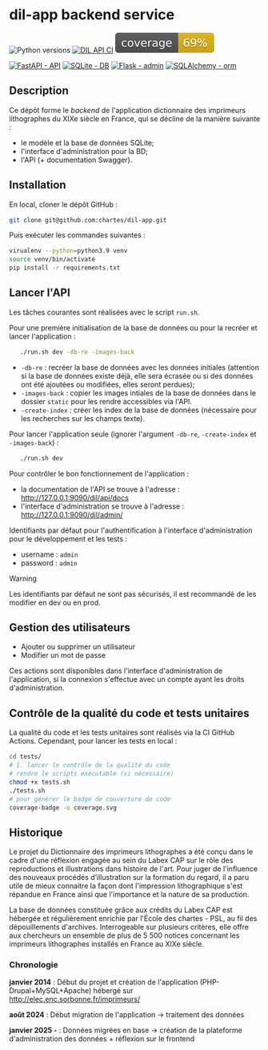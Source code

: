 # dil-app backend service

![Python versions](https://img.shields.io/badge/python-3.9-blue) [![DIL API CI](https://github.com/chartes/dil-app/actions/workflows/CI-tests.yml/badge.svg)](https://github.com/chartes/dil-app/actions/workflows/CI-tests.yml) ![Dil-Coverage](./tests/coverage.svg)

[![FastAPI - API](https://img.shields.io/static/v1?label=FastAPI&message=API&color=%232E303E&style=for-the-badge&logo=fastapi&logoColor=%23009485)](https://fastapi.tiangolo.com/)
[![SQLite - DB](https://img.shields.io/static/v1?label=SQLite&message=DB&color=%2374B8E4&style=for-the-badge&logo=sqlite&logoColor=white)](https://www.sqlite.org/index.html)
[![Flask - admin](https://img.shields.io/static/v1?label=Flask&message=admin&color=black&style=for-the-badge&logo=flask&logoColor=white)](https://flask-admin.readthedocs.io/en/latest/#)
[![SQLAlchemy -  orm](https://img.shields.io/badge/SQLAlchemy-_orm-red?style=for-the-badge)](https://www.sqlalchemy.org/)

## Description

Ce dépôt forme le *backend* de l'application dictionnaire des imprimeurs lithographes du XIXe siècle en France, qui se décline de la manière suivante :
- le modèle et la base de données SQLite;
- l'interface d'administration pour la BD;
- l'API (+ documentation Swagger).


## Installation

En local, cloner le dépôt GitHub :

```bash
git clone git@github.com:chartes/dil-app.git
```

Puis exécuter les commandes suivantes :

```bash
virualenv --python=python3.9 venv
source venv/bin/activate
pip install -r requirements.txt
 ```

## Lancer l'API

Les tâches courantes sont réalisées avec le script `run.sh`.

Pour une première initialisation de la base de données ou pour la recréer et lancer l'application :

```bash
   ./run.sh dev -db-re -images-back
```

- `-db-re` : recréer la base de données avec les données initiales (attention si la base de données existe déjà, elle sera écrasée ou si des données ont été ajoutées ou modifiées, elles seront perdues);
- `-images-back` : copier les images intiales de la base de données dans le dossier `static` pour les rendre accessibles via l'API.
- `-create-index` : créer les index de la base de données (nécessaire pour les recherches sur les champs texte).

Pour lancer l'application seule (ignorer l'argument `-db-re`, `-create-index` et `-images-back`) :

```bash
   ./run.sh dev
```

Pour contrôler le bon fonctionnement de l'application :

- la documentation de l'API se trouve à l'adresse : http://127.0.0.1:9090/dil/api/docs
- l'interface d'administration se trouve à l'adresse : http://127.0.0.1:9090/dil/admin/

Identifiants par défaut pour l'authentification à l'interface d'administration 
pour le développement et les tests :

- username : `admin`
- password : `admin`

> [!WARNING]  
> Les identifiants par défaut ne sont pas sécurisés, il est recommandé de les modifier en dev ou en prod.

## Gestion des utilisateurs

- Ajouter ou supprimer un utilisateur 
- Modifier un mot de passe

Ces actions sont disponibles dans l'interface d'administration de l'application, si la connexion s'effectue
avec un compte ayant les droits d'administration.


## Contrôle de la qualité du code et tests unitaires

La qualité du code et les tests unitaires sont réalisés via la CI GitHub Actions.
Cependant, pour lancer les tests en local : 

```bash
cd tests/
# 1. lancer le contrôle de la qualité du code
# rendre le scripts exécutable (si nécessaire)
chmod +x tests.sh
./tests.sh
# pour générer le badge de couverture de code
coverage-badge -o coverage.svg
```

## Historique 

Le projet du Dictionnaire des imprimeurs lithographes a été conçu dans le cadre d'une réflexion engagée au sein du Labex CAP sur le rôle des reproductions et illustrations dans histoire de l'art. Pour juger de l'influence des nouveaux procédés d’illustration sur la formation du regard, il a paru utile de mieux connaitre la façon dont l'impression lithographique s'est répandue en France ainsi que l'importance et la nature de sa production. 

La base de données constituée grâce aux crédits du Labex CAP est hébergée et régulièrement enrichie par l'École des chartes - PSL, au fil des dépouillements d'archives. Interrogeable sur plusieurs critères, elle offre aux chercheurs un ensemble de plus de 5 500 notices concernant les imprimeurs lithographes installés en France au XIXe siècle.

### Chronologie

**janvier 2014** : Début du projet et création de l'application (PHP-Drupal+MySQL+Apache) hébergé sur http://elec.enc.sorbonne.fr/imprimeurs/ 

**août 2024** : Début migration de l'application -> traitement des données

**janvier 2025 -** : Données migrées en base -> création de la plateforme d'administration des données + réflexion sur le frontend
